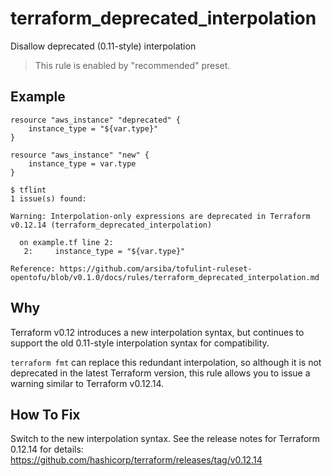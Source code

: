 # terraform_deprecated_interpolation

Disallow deprecated (0.11-style) interpolation

> This rule is enabled by "recommended" preset.

## Example

```hcl
resource "aws_instance" "deprecated" {
    instance_type = "${var.type}"
}

resource "aws_instance" "new" {
    instance_type = var.type
}
```

```
$ tflint
1 issue(s) found:

Warning: Interpolation-only expressions are deprecated in Terraform v0.12.14 (terraform_deprecated_interpolation)

  on example.tf line 2:
   2:     instance_type = "${var.type}"

Reference: https://github.com/arsiba/tofulint-ruleset-opentofu/blob/v0.1.0/docs/rules/terraform_deprecated_interpolation.md

```

## Why

Terraform v0.12 introduces a new interpolation syntax, but continues to support the old 0.11-style interpolation syntax for compatibility.

`terraform fmt` can replace this redundant interpolation, so although it is not deprecated in the latest Terraform version, this rule allows you to issue a warning similar to Terraform v0.12.14.

## How To Fix

Switch to the new interpolation syntax. See the release notes for Terraform 0.12.14 for details: https://github.com/hashicorp/terraform/releases/tag/v0.12.14
